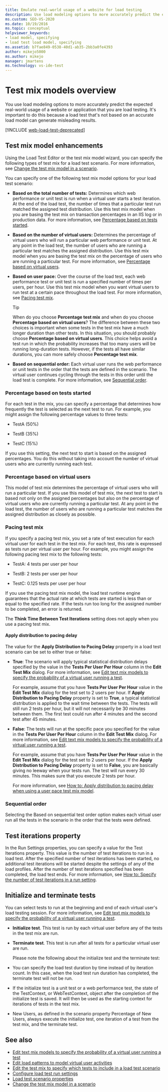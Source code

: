 ```yaml
---
title: Emulate real-world usage of a website for load testing
description: Use load modeling options to more accurately predict the expected real-world usage of a website or application that you are load testing. 
ms.custom: SEO-VS-2020
ms.date: 10/19/2016
ms.topic: conceptual
helpviewer_keywords:
- load model, specifying
- load test load model, specifying
ms.assetid: b7fae849-0538-40d1-ab35-2bb3a0fe4393
author: mikejo5000
ms.author: mikejo
manager: jmartens
ms.technology: vs-ide-test
---
```

# Test mix models overview

You use load modeling options to more accurately predict the expected real-world usage of a website or application that you are load testing. It's important to do this because a load test that's not based on an accurate load model can generate misleading results.

[!INCLUDE [web-load-test-deprecated](includes/web-load-test-deprecated.md)]

## Test mix model enhancements

Using the Load Test Editor or the test mix model wizard, you can specify the following types of test mix for a load test scenario. For more information, see [Change the test mix model in a scenario](../test/edit-test-mix-models-to-specify-the-probability-of-a-virtual-user-running-a-test.md).

You can specify one of the following test mix model options for your load test scenario:

- **Based on the total number of tests:** Determines which web performance or unit test is run when a virtual user starts a test iteration. At the end of the load test, the number of times that a particular test run matched the assigned test distribution. Use this test mix model when you are basing the test mix on transaction percentages in an IIS log or in production data. For more information, see [Percentage based on tests started](#BasedOnTestsStarted).

- **Based on the number of virtual users:** Determines the percentage of virtual users who will run a particular web performance or unit test. At any point in the load test, the number of users who are running a particular test matches the assigned distribution. Use this test mix model when you are basing the test mix on the percentage of users who are running a particular test. For more information, see [Percentage based on virtual users](#PercentageBasedonVirtualUsers).

- **Based on user pace:** Over the course of the load test, each web performance test or unit test is run a specified number of times per users, per hour. Use this test mix model when you want virtual users to run test at a certain pace throughout the load test. For more information, see [Pacing test mix](#PacingTestMix).

    > [!TIP]
    > When do you choose **Percentage test mix** and when do you choose **Percentage based on virtual users**? The difference between these two choices is important when some tests in the test mix have a much longer duration than other tests. In this situation, you should probably choose **Percentage based on virtual users**. This choice helps avoid a test run in which the probability increases that too many users will be running long-duration tests. However, if the tests all have similar durations, you can more safely choose **Percentage test mix**.

- **Based on sequential order:** Each virtual user runs the web performance or unit tests in the order that the tests are defined in the scenario. The virtual user continues cycling through the tests in this order until the load test is complete. For more information, see [Sequential order](#SequentialOrder).

### <a name="BasedOnTestsStarted"></a> Percentage based on tests started

For each test in the mix, you can specify a percentage that determines how frequently the test is selected as the next test to run. For example, you might assign the following percentage values to three tests:

- TestA (50%)

- TestB (35%)

- TestC (15%)

If you use this setting, the next test to start is based on the assigned percentages. You do this without taking into account the number of virtual users who are currently running each test.

### <a name="PercentageBasedonVirtualUsers"></a> Percentage based on virtual users
This model of test mix determines the percentage of virtual users who will run a particular test. If you use this model of test mix, the next test to start is based not only on the assigned percentages but also on the percentage of virtual users who are currently running a particular test. At any point in the load test, the number of users who are running a particular test matches the assigned distribution as closely as possible.

### <a name="PacingTestMix"></a> Pacing test mix

If you specify a pacing test mix, you set a rate of test execution for each virtual user for each test in the test mix. For each test, this rate is expressed as tests run per virtual user per hour. For example, you might assign the following pacing test mix to the following tests:

- TestA: 4 tests per user per hour

- TestB: 2 tests per user per hour

- TestC: 0.125 tests per user per hour

If you use the pacing test mix model, the load test runtime engine guarantees that the actual rate at which tests are started is less than or equal to the specified rate. If the tests run too long for the assigned number to be completed, an error is returned.

The **Think Time Between Test Iterations** setting does not apply when you use a pacing test mix.

#### Apply distribution to pacing delay
The value for the **Apply Distribution to Pacing Delay** property in a load test scenario can be set to either true or false:

- **True**: The scenario will apply typical statistical distribution delays specified by the value in the **Tests Per User Per Hour** column in the **Edit Test Mix** dialog. For more information, see [Edit text mix models to specify the probability of a virtual user running a test](../test/edit-test-mix-models-to-specify-the-probability-of-a-virtual-user-running-a-test.md).

   For example, assume that you have **Tests Per User Per Hour** value in the **Edit Test Mix** dialog for the test set to 2 users per hour. If **Apply Distribution to Pacing Delay** property is set to **True**, a typical statistical distribution is applied to the wait time between the tests. The tests will still run 2 tests per hour, but it will not necessarily be 30 minutes between them. The first test could run after 4 minutes and the second test after 45 minutes.

- **False**: The tests will run at the specific pace you specified for the value in the **Tests Per User Per Hour** column in the **Edit Test Mix** dialog. For more information, see [Edit text mix models to specify the probability of a virtual user running a test](../test/edit-test-mix-models-to-specify-the-probability-of-a-virtual-user-running-a-test.md).

   For example, assume that you have **Tests Per User Per Hour** value in the **Edit Test Mix** dialog for the test set to 2 users per hour. If the **Apply Distribution to Pacing Delay** property is set to **False**, you are basically giving no leeway when your tests run. The test will run every 30 minutes. This makes sure that you execute 2 tests per hour.

  For more information, see [How to: Apply distribution to pacing delay when using a user pace test mix model](../test/how-to-apply-distribution-to-pacing-delay-when-using-a-user-pace-test-mix-model.md).

### <a name="SequentialOrder"></a> Sequential order
Selecting the Based on sequential test order option makes each virtual user run all the tests in the scenario in the order that the tests were defined.

## Test iterations property
In the Run Settings properties, you can specify a value for the Test Iterations property. This value is the number of test iterations to run in a load test. After the specified number of test iterations has been started, no additional test iterations will be started despite the settings of any of the load profiles. After the number of test iterations specified has been completed, the load test ends. For more information, see [How to: Specify the number of test iterations in a run setting](../test/how-to-specify-the-number-of-test-iterations-in-a-load-test.md).

## Initialize and terminate tests
You can select tests to run at the beginning and end of each virtual user's load testing session. For more information, see [Edit text mix models to specify the probability of a virtual user running a test](../test/edit-test-mix-models-to-specify-the-probability-of-a-virtual-user-running-a-test.md).

- **Initialize test**. This test is run by each virtual user before any of the tests in the test mix are run.

- **Terminate test**. This test is run after all tests for a particular virtual user are run.

  Please note the following about the initialize test and the terminate test:

- You can specify the load test duration by time instead of by iteration count. In this case, when the load test run duration has completed, the terminate test will not be run.

- If the initialize test is a unit test or a web performance test, the state of the TestContext, or WebTestContext, object after the completion of the initialize test is saved. It will then be used as the starting context for iterations of tests in the test mix.

- New Users, as defined in the scenario property Percentage of New Users, always execute the initialize test, one iteration of a test from the test mix, and the terminate test.

## See also

- [Edit text mix models to specify the probability of a virtual user running a test](../test/edit-test-mix-models-to-specify-the-probability-of-a-virtual-user-running-a-test.md)
- [Edit load patterns to model virtual user activities](../test/edit-load-patterns-to-model-virtual-user-activities.md)
- [Edit the test mix to specify which tests to include in a load test scenario](../test/edit-the-test-mix-to-specify-which-web-browsers-types-in-a-load-test-scenario.md)
- [Configure load test run settings](../test/configure-load-test-run-settings.md)
- [Load test scenario properties](../test/load-test-scenario-properties.md)
- [Change the test mix model in a scenario](../test/edit-test-mix-models-to-specify-the-probability-of-a-virtual-user-running-a-test.md)
